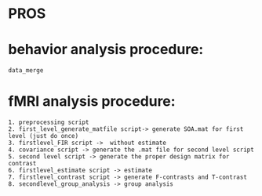 # PROS


# behavior analysis procedure:
	
	data_merge
	
# fMRI analysis procedure:

	1. preprocessing script
	2. first_level_generate_matfile script-> generate SOA.mat for first level (just do once)
	3. firstlevel_FIR script ->  without estimate
	4. covariance script -> generate the .mat file for second level script 
	5. second level script -> generate the proper design matrix for contrast
	6. firstlevel_estimate script -> estimate
	7. firstlevel_contrast script -> generate F-contrasts and T-contrast
	8. secondlevel_group_analysis -> group analysis


	
	

